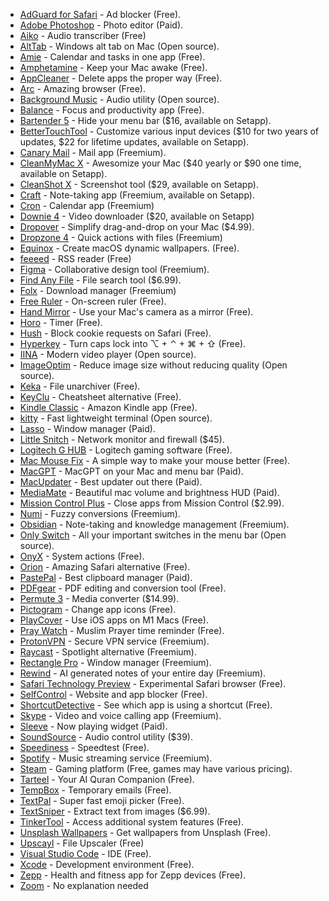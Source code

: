 - [AdGuard for Safari](https://adguard.com/en/adguard-safari/overview.html) - Ad blocker (Free).
- [Adobe Photoshop](https://www.adobe.com/products/photoshop.html) - Photo editor (Paid).
- [Aiko](https://sindresorhus.com/aiko) - Audio transcriber (Free)
- [AltTab](https://alt-tab-macos.netlify.app/) - Windows alt tab on Mac (Open source).
- [Amie](https://www.amie.so/) - Calendar and tasks in one app (Free).
- [Amphetamine](https://apps.apple.com/us/app/amphetamine/id937984704) - Keep your Mac awake (Free).
- [AppCleaner](https://freemacsoft.net/appcleaner/) - Delete apps the proper way (Free).
- [Arc](https://arc.net) - Amazing browser (Free).
- [Background Music](https://github.com/kyleneideck/BackgroundMusic) - Audio utility (Open source).
- [Balance](https://apps.apple.com/us/app/balance-mindful-time-tracking/id1637311725) - Focus and productivity app (Free).
- [Bartender 5](https://www.macbartender.com/) - Hide your menu bar ($16, available on Setapp).
- [BetterTouchTool](https://folivora.ai/) - Customize various input devices ($10 for two years of updates, $22 for lifetime updates, available on Setapp).
- [Canary Mail](https://canarymail.io/) - Mail app (Freemium).
- [CleanMyMac X](https://macpaw.com/cleanmymac) - Awesomize your Mac ($40 yearly or $90 one time, available on Setapp).
- [CleanShot X](https://cleanshot.com/) - Screenshot tool ($29, available on Setapp).
- [Craft](https://www.craft.do/) - Note-taking app (Freemium, available on Setapp).
- [Cron](https://cron.com) - Calendar app (Freemium)
- [Downie 4](https://software.charliemonroe.net/downie/) - Video downloader ($20, available on Setapp)
- [Dropover](https://dropoverapp.com/) - Simplify drag-and-drop on your Mac ($4.99).
- [Dropzone 4](https://aptonic.com/) - Quick actions with files (Freemium)
- [Equinox](https://apps.apple.com/us/app/equinox/id1556685855) - Create macOS dynamic wallpapers. (Free).
- [feeeed](https://feeeed.nateparrott.com/) - RSS reader (Free)
- [Figma](https://www.figma.com/) - Collaborative design tool (Freemium).
- [Find Any File](https://apps.tempel.org/FindAnyFile/) - File search tool ($6.99).
- [Folx](https://www.mac-downloader.com/) - Download manager (Freemium)
- [Free Ruler](https://apps.apple.com/ie/app/free-ruler/id1483172210) - On-screen ruler (Free).
- [Hand Mirror](https://apps.apple.com/us/app/hand-mirror/id1502839586) - Use your Mac's camera as a mirror (Free).
- [Horo](https://matthewpalmer.net/horo-free-timer-mac/) - Timer (Free).
- [Hush](https://oblador.github.io/hush/) - Block cookie requests on Safari (Free).
- [Hyperkey](https://hyperkey.app/) - Turn caps lock into ⌥ + ⌃ + ⌘ + ⇧ (Free).
- [IINA](https://iina.io/) - Modern video player (Open source).
- [ImageOptim](https://imageoptim.com/mac) - Reduce image size without reducing quality (Open source).
- [Keka](https://www.keka.io/en/) - File unarchiver (Free).
- [KeyClu](https://github.com/Anze/KeyCluCask/) - Cheatsheet alternative (Free).
- [Kindle Classic](https://www.amazon.com/kindle-dbs/fd/kcp) - Amazon Kindle app (Free).
- [kitty](https://sw.kovidgoyal.net/kitty/) - Fast lightweight terminal (Open source).
- [Lasso](https://thelasso.app/) - Window manager (Paid).
- [Little Snitch](https://www.obdev.at/products/littlesnitch/index.html) - Network monitor and firewall ($45).
- [Logitech G HUB](https://www.logitechg.com/en-us/innovation/g-hub.html) - Logitech gaming software (Free).
- [Mac Mouse Fix](https://mousefix.org/) - A simple way to make your mouse better (Free).
- [MacGPT](https://www.macgpt.com/) - MacGPT on your Mac and menu bar (Paid).
- [MacUpdater](https://www.corecode.io/macupdater/) - Best updater out there (Paid).
- [MediaMate](https://wouter01.github.io/MediaMate/) - Beautiful mac volume and brightness HUD (Paid).
- [Mission Control Plus](https://www.fadel.io/missioncontrolplus) - Close apps from Mission Control ($2.99).
- [Numi](https://numi.app/) - Fuzzy conversions (Freemium).
- [Obsidian](https://obsidian.md/) - Note-taking and knowledge management (Freemium).
- [Only Switch](https://github.com/jacklandrin/OnlySwitch) - All your important switches in the menu bar (Open source).
- [OnyX](https://www.titanium-software.fr/en/onyx.html) - System actions (Free).
- [Orion](https://browser.kagi.com/) - Amazing Safari alternative (Free).
- [PastePal](https://onmyway133.com/pastepal/) - Best clipboard manager (Paid).
- [PDFgear](https://www.pdfgear.net/) - PDF editing and conversion tool (Free).
- [Permute 3](https://software.charliemonroe.net/permute/) - Media converter ($14.99).
- [Pictogram](https://pictogramapp.com/) - Change app icons (Free).
- [PlayCover](https://playcover.io/) - Use iOS apps on M1 Macs (Free).
- [Pray Watch](https://apps.apple.com/us/app/pray-watch/id1555900343) - Muslim Prayer time reminder (Free).
- [ProtonVPN](https://protonvpn.com/) - Secure VPN service (Freemium).
- [Raycast](https://www.raycast.com/) - Spotlight alternative (Freemium).
- [Rectangle Pro](https://rectangleapp.com/) - Window manager (Freemium).
- [Rewind](https://rewind.ai/) - AI generated notes of your entire day (Freemium).
- [Safari Technology Preview](https://developer.apple.com/safari/download/) - Experimental Safari browser (Free).
- [SelfControl](https://selfcontrolapp.com/) - Website and app blocker (Free).
- [ShortcutDetective](https://www.irradiatedsoftware.com/labs/#:~:text=ShortcutDetective%20detects%20which%20app%20receives,can%20block%20all%20global%20hotkeys.) - See which app is using a shortcut (Free).
- [Skype](https://www.skype.com/en/) - Video and voice calling app (Freemium).
- [Sleeve](https://replay.software/sleeve) - Now playing widget (Paid).
- [SoundSource](https://rogueamoeba.com/soundsource/) - Audio control utility ($39).
- [Speediness](https://sindresorhus.com/speediness) - Speedtest (Free).
- [Spotify](https://www.spotify.com/) - Music streaming service (Freemium).
- [Steam](https://store.steampowered.com/) - Gaming platform (Free, games may have various pricing).
- [Tarteel](https://apps.apple.com/us/app/tarteel-quran-memorization/id1391009396) - Your AI Quran Companion (Free).
- [TempBox](https://tempbox.waseem.works/) - Temporary emails (Free).
- [TextPal](https://www.textpal.app/) - Super fast emoji picker (Free).
- [TextSniper](https://textsniper.app/) - Extract text from images ($6.99).
- [TinkerTool](http://www.bresink.com/osx/TinkerTool.html) - Access additional system features (Free).
- [Unsplash Wallpapers](https://apps.apple.com/bh/app/unsplash-wallpapers/id1284863847) - Get wallpapers from Unsplash (Free).
- [Upscayl](https://upscayl.org/) - File Upscaler (Free)
- [Visual Studio Code](https://code.visualstudio.com/) - IDE (Free).
- [Xcode](https://developer.apple.com/xcode/) - Development environment (Free).
- [Zepp](https://apps.apple.com/us/app/zepp/id1524540481) - Health and fitness app for Zepp devices (Free).
- [Zoom](zoom.us) - No explanation needed

